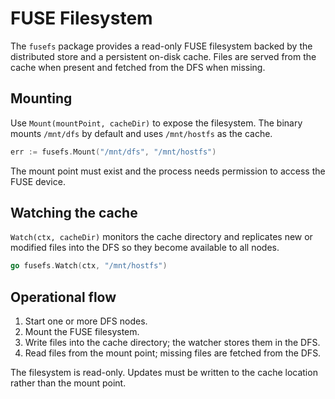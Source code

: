 # FUSE Filesystem

The `fusefs` package provides a read-only FUSE filesystem backed by the
distributed store and a persistent on-disk cache. Files are served from
the cache when present and fetched from the DFS when missing.

## Mounting

Use `Mount(mountPoint, cacheDir)` to expose the filesystem. The binary
mounts `/mnt/dfs` by default and uses `/mnt/hostfs` as the cache.

```go
err := fusefs.Mount("/mnt/dfs", "/mnt/hostfs")
```

The mount point must exist and the process needs permission to access the
FUSE device.

## Watching the cache

`Watch(ctx, cacheDir)` monitors the cache directory and replicates new or
modified files into the DFS so they become available to all nodes.

```go
go fusefs.Watch(ctx, "/mnt/hostfs")
```

## Operational flow

1. Start one or more DFS nodes.
2. Mount the FUSE filesystem.
3. Write files into the cache directory; the watcher stores them in the DFS.
4. Read files from the mount point; missing files are fetched from the DFS.

The filesystem is read-only. Updates must be written to the cache
location rather than the mount point.

